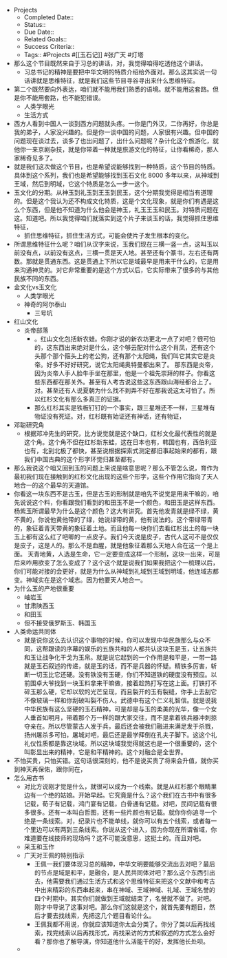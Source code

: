 - Projects
    - Completed Date::
    - Status::
    - Due Date::
    - Related Goals::
    - Success Criteria:: 
    - Tags:: #Projects #[[玉石记]] #张广天 #灯塔
- 那么这个节目既然来自于习总的讲话，对，我觉得咱得吃透他这个讲话。
    - 习总书记的精神是要把中华文明的特质介绍给外面对。那么这其实说一句话讲就是思维特征，就是我们这些节目寻谷寻出来什么思维特征。
- 第二个既然要向外表达，咱们就不能用我们熟悉的语境。就不能用这套路。但是你不能用套路，也不能犯错误。
    - 人类学眼光
    - 生活方式
- 西方人看到中国人一谈到西方问题就头疼。一你是门外汉，二你再好，你总是我的弟子，人家没兴趣的。但是你一谈中国的问题，人家很有兴趣。但中国的问题现在谈过去，谈多了也出问题了，出什么问题呢？杂计化这个旅游化，就他你一来京剧杂技，就是你带着一种就是旅游文化的特征，让你看稀奇，那人家稀奇见多了。 
- 就是我们这次做这个节目，也是希望说能够找到一种特质，这个节目的特质。具体到这个系列，我们也是希望能够找到玉石文化 8000 多年以来，从神域到王域，然后到明域，它这个特质是怎么一步一这个。 
- 玉文化的分期。从神玉到礼玉到王玉到民玉，这个分期我觉得是相当有道理的。但是这个我认为还不构成文化特质，这是个文化现象，就是你们有遇是这么个东西，但是他不知道为什么他会是神玉，礼玉王玉和民玉。对特质问题在这。知道吧。所以我觉得咱们就落实到这个片子来谈玉的话，我觉得抓住思维特征，
    - 抓住思维特征，抓住生活方式，可能会使片子发生根本的变化。 
- 所谓思维特征什么呢？咱们从汉字来说，玉我们现在三横一竖一点，这叫玉以前没有点，以前没有这点，三横一贯是天人地。甚至还有个篆书，左右还有两数。那就是贯通东西。这是贯通上下所以它是域最早是用来干什么的，它是用来沟通神灵的。对它非常重要的是这个方式以后，它实际带来了很多的与其他民族不同的东西。 
- 金文化vs玉文化
    - 人类学眼光
    - 神奇的阿尔泰山
        - 三号坑
- 红山文化
    - 炎帝部落
        - 。红山文化包括新农蛙。你刚才说的新农坊更北一点了对吧？很可怕的，这东西出来绝对是什么，这个够云配对什么这个肖凤，还有这个头那个那个箍头上的老公狗，还有那个太阳绳，我们叫它其实它是炎帝。好多不好好研究，说它太阳绳奥特曼都出来了。 那东西是炎帝，因为炎帝人手人脸牛手坐在那里，他是一个祖先崇拜的样子。你看这些东西都在那关外。甚至有人考古说这些这东西跟山海经都合上了。对。甚至还有人说夏朝为什么找不到弄不好在那我说这太可怕了。所以红杉文化有那么多真正的证据。
        - 那么红杉其实是铁板钉钉的一个事实，跟三星堆还不一样，三星堆有物证没有死证。对，红杉既有始证还有神话，还有物证，
- 邓聪研究角
    - 根据邓冲先生的研究，比方说觉就是这个缺口，红杉文化最代表性的就是这个角。这个角不但在红杉新东蛙，这在日本也有，韩国也有，西伯利亚也有，北到北极了都快，甚至说根据探索式测定都旧事起始来的都有，跟我们中国古典的这个形字环觉归甚至都有。
- 那么我说这个咱又回到玉的问题上来说是啥意思呢？那么不管怎么说，育作为最初我们现在接触到的红杉文化出现的这些个形字，这些个作用它指向了天人地合一的这个最早的天道馆。
- 你看这一块东西不是古玉，但是古玉的形制就是咱先不说觉是用来干嘛的，咱先说说这个料，你看跟我们看到的和田玉不是一个颜色，和田玉是这样东西。 杨紫玉所谓最早为什么是这个颜色？这大有讲究。首先他发青就是绿不绿，黄不黄的，你说他黄他带的了绿，她说绿带的黄，他有说法的。这个带绿带青的，象征着青天带黄的象征着土地。而且他每一块你们去看红杉出土的每一块玉上都有这么红了吧唧的一点皮子。我们今天说是皮子，古代人这可不是仅仅是皮子，这是人的。那么不是血腥，就是他象征着那么天地人合在这一个是上面。 天青地黄，人选是生命，它一定要变成这样一个形制，这块一出来，可是后来咋用欲变了怎么变成了？这个这个就是说我们如果我把这个一梳理以后，你们可能对接的会更好，就是为什么从神域到礼域到王域到明域，他连域志都变。神域实在是这个域志。因为他要天人地合一。 
- 为什么玉的产地很重要
    - 岫岩玉
    - 甘肃陕西玉
    - 和田玉
    - 但不接受俄罗斯玉、韩国玉
- 人类命运共同体
    - 就是说你这么去认识这个事物的时候，你可以发现中华民族那么与众不同，这帮跟读的序幕的娱乐的五族共和的人都共认这块玉是玉，让五族共和玉让战争化干戈为玉帛。就是说它起到的一个作用是和平是，一带一路就是玉石叙述的传递，就是玉的话，而不是兵器的怀疑。精铁多厉害，斩断一切玉比它还硬。没有铁没有玉硬，你们不知道铁的硬度没有预应。以前围卓大爷找到一块玉料拿来干嘛做，接着趁热打写在这上面。打铁打不碎玉那么硬，它却以软的光芒呈现，而且裂开的玉有裂缝，你手上去刮它不像玻璃一样和你刮破叫裂不伤人。武德中有这个仁义礼智信。就是说我中华民族有这么坚硬的玉石精神，可是却是与玉的柔美的光华，像一个女人垂首如明月，带着那个万一样的跟大家交往，而不是拿着铁兵器冲刺掠夺亲在。所以尽管蒙古人发于兵，最后还会被我们融进来满足发于杀戮，扬州屠杀多可怕，屠城对吧，最后还是最学拜倒在孔夫子脚下。这这个礼礼仪性质都是靠这块域。所以这块域我觉得就这也是一个很重要的，这个叫彰显出来的精神，它是和平精神的。这个对融合是全世界。 
- 不怕买贵，只怕买错。这句话很深刻的，他不是说买贵了将来会升值，就你买到神天再保佑，跟你同在，
- 怎么用古书
    - 对比方说刚才觉是什么，就很可以成为一个线索。就是从红杉那个眼睛里边有一个绝的姑娘。开始早起。它究竟是什么？这个我们在古书中有很多记载，荀子有记载，鸿门宴有记载，白骨通有记载。对吧，民间记载有很多很多。还有一本叫白哲图，还有一些片颜也有记载。就你你你追寻一个绝是一条线索。对，纪录片也不能单线，就你可以有五个线索，或者每一个里边可以有两到三条线索。你说从这个进入，因为你现在所谓省域，你难道要在线技师的现场吗？这不可能没意思，这挺土的。而且对吧。 
    - 采玉和玉作
    - 广天对王佩的特别指示
        - 王佩一我们要体现习总的精神，中华文明要能够交流出去对吧？最后的节点是域是和平，是融合，是人民共同体对吧？那么这个东西引出去，他需要我们通过生活方式和这个思维特征来把这个文献中和考古中出来精彩的东西串起来，串在神域、王域神域、礼域、王域名誉的四个时期中。其实你们就做到王域就结束了，名誉就不做了。对吧。刚才中导说了这事对吧。那么你们这就是这个，就首先要有题目，然后才要去找线索，先把这几个题目看论什么。
        - 王佩我都不用说，你就应该知道你太会分类了。你分了类以后再找线索，找完线索以后再找形式，再找采访的方式和叙述的方式怎么会好看？那你也了解导演，你知道他什么活能干的好，发挥他长处呗。 
    - 
